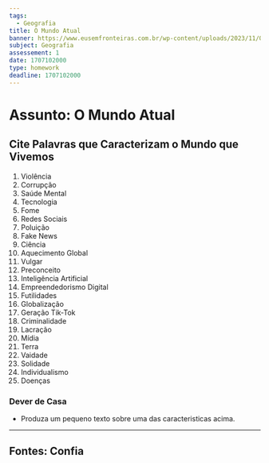 ```yaml
---
tags:
  - Geografia
title: O Mundo Atual
banner: https://www.eusemfronteiras.com.br/wp-content/uploads/2023/11/Os-porques-do-mundo-atual-810x456.png
subject: Geografia
assessement: 1
date: 1707102000
type: homework
deadline: 1707102000
---
```

# Assunto: O Mundo Atual
## Cite Palavras que Caracterizam o Mundo que Vivemos
1. Violência
2. Corrupção
3. Saúde Mental
4. Tecnologia
5. Fome
6. Redes Sociais
7. Poluição
8. Fake News
9. Ciência
10. Aquecimento Global
11. Vulgar
12. Preconceito
13. Inteligência Artificial
14. Empreendedorismo Digital
15. Futilidades
16. Globalização
17. Geração Tik-Tok
18. Criminalidade
19. Lacração
20. Mídia
21. Terra
22. Vaidade
23. Solidade
24. Individualismo
25. Doenças

### Dever de Casa
- Produza um pequeno texto sobre uma das caracteristicas acima.




---

## Fontes: Confia
